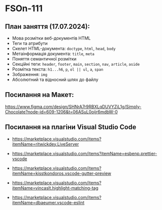 # FSOn-111

## План заняття (17.07.2024):

- Мова розмітки веб-документів HTML
- Теги та атрибути
- Cкелет HTML-документа: `doctype`, `html`, `head`, `body`
- Метаінформація документа: `title`, `meta`
- Поняття семантичної розмітки
- Секційні теги: `header`, `footer`, `main`, `section`, `nav`, `article`,
  `aside`
- Розмітка текста: `h1...h6`, `p`, `ol || ul`, `a`, `span`
- Зображення: `img`
- Абсолютний та відносний шлях до файлу

## Посилання на Макет:

https://www.figma.com/design/SHNrA7r9RBXLqDUVYZjL1g/Simply-Chocolate?node-id=609-1206&t=06ASuL0oijr6mdbW-0

## Посилання на плагіни Visual Studio Code

- https://marketplace.visualstudio.com/items?itemName=ritwickdey.LiveServer

- https://marketplace.visualstudio.com/items?itemName=esbenp.prettier-vscode

- https://marketplace.visualstudio.com/items?itemName=kisstkondoros.vscode-gutter-preview

- https://marketplace.visualstudio.com/items?itemName=vincaslt.highlight-matching-tag

- https://marketplace.visualstudio.com/items?itemName=dbaeumer.vscode-eslint
